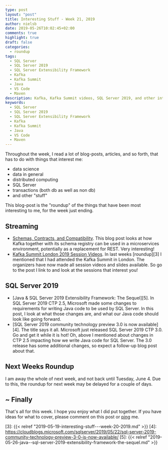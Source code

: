 ```yaml
---
type: post
layout: "post"
title: Interesting Stuff - Week 21, 2019
author: nielsb
date: 2019-05-26T10:02:45+02:00 
comments: true
highlight: true
draft: false
categories:
  - roundup
tags:
  - SQL Server
  - SQL Server 2019
  - SQL Server Extensibility Framework
  - Kafka
  - Kafka Summit
  - Java
  - VS Code
  - Maven
description: Kafka, Kafka Summit videos, SQL Server 2019, and other interesting topics.
keywords:
  - SQL Server
  - SQL Server 2019
  - SQL Server Extensibility Framework
  - Kafka
  - Kafka Summit 
  - Java
  - VS Code
  - Maven  
---
```


Throughout the week, I read a lot of blog-posts, articles, and so forth, that has to do with things that interest me:

* data science
* data in general
* distributed computing
* SQL Server
* transactions (both db as well as non db)
* and other "stuff"

This blog-post is the "roundup" of the things that have been most interesting to me, for the week just ending.

<!--more-->

## Streaming

* [Schemas, Contracts, and Compatibility][1]. This blog post looks at how Kafka together with its schema registry can be used in a microservices environment, potentially as a replacement for REST. Very interesting!
* [Kafka Summit London 2019 Session Videos][2]. In last weeks [roundup][3] I mentioned that I had attended the Kafka Summit in London. The organizers have now made all session videos and slides available. So go to the post I link to and look at the sessions that interest you!

## SQL Server 2019

* [Java & SQL Server 2019 Extensibility Framework: The Sequel][5]. In SQL Server 2019 CTP 2.5, Microsoft made some changes to requirements for writing Java code to be used by SQL Server. In this post, I look at what those changes are, and what our Java code should look like going forward.
* [SQL Server 2019 community technology preview 3.0 is now available][4]. The title says it all. Microsoft just released SQL Server 2019 CTP 3.0. Go and get it while it is hot! Oh, above I mentioned about changes in CTP 2.5 impacting how we write Java code for SQL Server. The 3.0 release has some additional changes, so expect a follow-up blog post about that.

## Next Weeks Roundup

I am away the whole of next week, and not back until Tuesday, June 4. Due to this, the roundup for next week may be delayed for a couple of days.

## ~ Finally

That's all for this week. I hope you enjoy what I did put together. If you have ideas for what to cover, please comment on this post or [ping][ma] me.

[ma]: mailto:niels.it.berglund@gmail.com
[mp]: https://blog.acolyer.org
[iq]: https://www.infoq.com/
[ew]: http://sqlonice.com/
[re]: http://blog.revolutionanalytics.com
[sqsk]: https://www.sqlskills.com
[mdaveyblog]: https://mdavey.wordpress.com/
[charlblog]: https://charlla.com/

[jovpop]: https://twitter.com/JovanPop_MSFT
[bobw]: https://twitter.com/bobwardms
[revod]: https://twitter.com/revodavid
[lonny]: https://twitter.com/sqL_handLe
[ewtw]: https://twitter.com/sqlOnIce
[buckw]: https://twitter.com/BuckWoodyMSFT
[mattw]: https://twitter.com/matthewwarren
[murba]: https://twitter.com/muratdemirbas
[daveda]: https://twitter.com/davidthecoder
[adcol]: https://twitter.com/adriancolyer
[jesrod]: https://twitter.com/jrdothoughts
[tomaz]: https://twitter.com/tomaz_tsql
[dataart]: https://twitter.com/dataartisans
[luis]: https://twitter.com/luis_de_sousa
[benstop]: https://twitter.com/benstopford
[conflu]: https://twitter.com/confluentinc
[tylert]: https://twitter.com/tyler_treat
[andrewng]: https://twitter.com/AndrewYNg
[lawr]: https://twitter.com/bytezn
[jue]: https://twitter.com/b0rk
[yan]: https://twitter.com/theburningmonk
[danny]: https://twitter.com/g9yuayon
[rmoff]: https://twitter.com/rmoff
[ryansw]: https://twitter.com/ryanswanstrom
[pabloc]: https://twitter.com/pabloc_ds
[mklep]: https://twitter.com/martinkl
[mdavey]: https://twitter.com/matt_davey
[jboner]: https://twitter.com/jboner
[joeduff]: https://twitter.com/funcOfJoe
[charl]: https://twitter.com/charllamprecht
[dbricks]: https://twitter.com/databricks
[adsit]: https://twitter.com/SitnikAdam
[vicky]: https://twitter.com/vickyharp
[dscentral]: https://twitter.com/DataScienceCtrl
[natemc]: https://twitter.com/natemcmaster
[ads]: https://twitter.com/azuredatastudio

[1]: https://www.confluent.io/blog/schemas-contracts-compatibility
[2]: https://www.confluent.io/blog/kafka-summit-london-2019-session-videos
[3]: {{< relref "2019-05-19-interesting-stuff---week-20-2019.md" >}}
[4]: https://cloudblogs.microsoft.com/sqlserver/2019/05/22/sql-server-2019-community-technology-preview-3-0-is-now-available/
[5]: {{< relref "2019-05-26-java--sql-server-2019-extensibility-framework-the-sequel.md" >}}